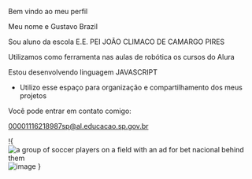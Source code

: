 Bem vindo ao meu perfil

Meu nome e Gustavo Brazil

Sou aluno da escola E.E. PEI JOÃO CLIMACO DE CAMARGO PIRES

Utilizamos como ferramenta nas aulas de robótica os cursos do Alura

Estou desenvolvendo linguagem JAVASCRIPT

* Utilizo esse espaço para organização e compartilhamento dos meus projetos

Você pode entrar em contato comigo:

00001116218987sp@al.educacao.sp.gov.br




!{<img src="https://media1.tenor.com/m/b86-K2lhpBEAAAAd/roger-guedes-corinthians-x-athletico-pr.gif" alt="a group of soccer players on a field with an ad for bet nacional behind them"/>![image](https://github.com/user-attachments/assets/97e7faff-8adc-4125-bc10-11f1f6d78648)
}
